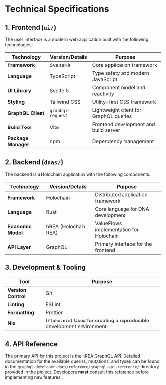 # Technical Specifications

## 1. Frontend (`ui/`)

The user interface is a modern web application built with the following technologies:

| Technology                  | Version/Details                                        | Purpose                                |
| --------------------------- | ------------------------------------------------------ | -------------------------------------- |
| **Framework**               | SvelteKit                                              | Core application framework             |
| **Language**                | TypeScript                                             | Type safety and modern JavaScript      |
| **UI Library**              | Svelte 5                                               | Component model and reactivity         |
| **Styling**                 | Tailwind CSS                                           | Utility-first CSS framework          |
| **GraphQL Client**          | `graphql-request`                                      | Lightweight client for GraphQL queries |
| **Build Tool**              | Vite                                                   | Frontend development and build server  |
| **Package Manager**         | npm                                                    | Dependency management                  |

## 2. Backend (`dnas/`)

The backend is a Holochain application with the following components:

| Technology          | Version/Details                          | Purpose                                 |
| ------------------- | ---------------------------------------- | --------------------------------------- |
| **Framework**       | Holochain                                | Distributed application framework       |
| **Language**        | Rust                                     | Core language for DNA development       |
| **Economic Model**  | hREA (Holochain REA)                     | ValueFlows implementation for Holochain |
| **API Layer**       | GraphQL                                  | Primary interface for the frontend      |

## 3. Development & Tooling

| Tool                | Purpose                                                                 |
| ------------------- | ----------------------------------------------------------------------- |
| **Version Control** | Git                                                                     |
| **Linting**         | ESLint                                                                  |
| **Formatting**      | Prettier                                                                |
| **Nix**             | (`flake.nix`) Used for creating a reproducible development environment. |

## 4. API Reference

The primary API for this project is the hREA GraphQL API. Detailed documentation for the available queries, mutations, and types can be found in the `graphql-developer-docs/reference/graphql-api-reference/` directory provided in the project. Developers **must** consult this reference before implementing new features. 